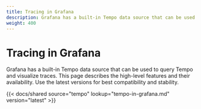 ```yaml
---
title: Tracing in Grafana
description: Grafana has a built-in Tempo data source that can be used to query Tempo and visualize traces.
weight: 400
---
```


# Tracing in Grafana

Grafana has a built-in Tempo data source that can be used to query Tempo and visualize traces.
This page describes the high-level features and their availability.
Use the latest versions for best compatibility and stability.

[//]: # 'Shared content for best practices for traces'
[//]: # 'This content is located in /tempo/docs/sources/shared/tempo-in-grafana.md'

{{< docs/shared source="tempo" lookup="tempo-in-grafana.md" version="latest" >}}
